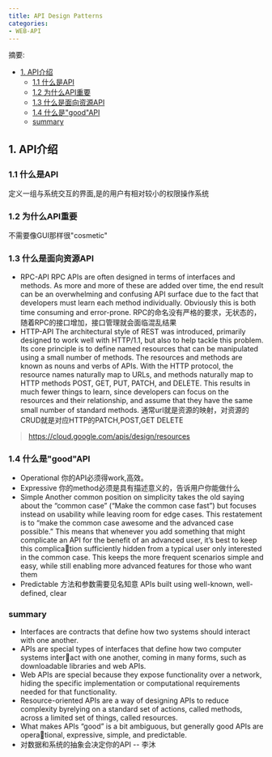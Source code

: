 ```yaml
---
title: API Design Patterns
categories:
- WEB-API
---
```



摘要:
<!-- more -->

<!-- toc -->
- [1. API介绍](#1-api介绍)
  - [1.1 什么是API](#11-什么是api)
  - [1.2 为什么API重要](#12-为什么api重要)
  - [1.3 什么是面向资源API](#13-什么是面向资源api)
  - [1.4 什么是"good"API](#14-什么是goodapi)
  - [summary](#summary)

## 1. API介绍

### 1.1 什么是API

定义一组与系统交互的界面,是的用户有相对较小的权限操作系统

### 1.2 为什么API重要

不需要像GUI那样很"cosmetic"

### 1.3 什么是面向资源API

- RPC-API
RPC APIs are often designed in terms of interfaces and methods. As more and more of these are added over time, the end result can be an overwhelming and confusing API surface due to the fact that developers must learn each method individually. Obviously this is both time consuming and error-prone.
RPC的命名没有严格的要求，无状态的，随着RPC的接口增加，接口管理就会面临混乱结果
- HTTP-API
The architectural style of REST was introduced, primarily designed to work well with HTTP/1.1, but also to help tackle this problem. Its core principle is to define named resources that can be manipulated using a small number of methods. The resources and methods are known as nouns and verbs of APIs. With the HTTP protocol, the resource names naturally map to URLs, and methods naturally map to HTTP methods POST, GET, PUT, PATCH, and DELETE. This results in much fewer things to learn, since developers can focus on the resources and their relationship, and assume that they have the same small number of standard methods.
通常url就是资源的映射，对资源的CRUD就是对应HTTP的PATCH,POST,GET DELETE

> <https://cloud.google.com/apis/design/resources>

### 1.4 什么是"good"API

- Operational
你的API必须得work,高效。
- Expressive
你的method必须是具有描述意义的，告诉用户你能做什么
- Simple
Another common position on simplicity takes the old saying about the “common
case” (“Make the common case fast”) but focuses instead on usability while leaving
room for edge cases. This restatement is to “make the common case awesome and the
advanced case possible.” This means that whenever you add something that might
complicate an API for the benefit of an advanced user, it’s best to keep this complication sufficiently hidden from a typical user only interested in the common case. This
keeps the more frequent scenarios simple and easy, while still enabling more
advanced features for those who want them
- Predictable
方法和参数需要见名知意
APIs built using well-known, well-defined, clear

### summary

- Interfaces are contracts that define how two systems should interact with one another.
- APIs are special types of interfaces that define how two computer systems interact with one another, coming in many forms, such as downloadable libraries and web APIs.
- Web APIs are special because they expose functionality over a network, hiding the specific implementation or computational requirements needed for that functionality.
- Resource-oriented APIs are a way of designing APIs to reduce complexity byrelying on a standard set of actions, called methods, across a limited set of things, called resources.
- What makes APIs “good” is a bit ambiguous, but generally good APIs are operational, expressive, simple, and predictable.
- 对数据和系统的抽象会决定你的API -- 李沐
